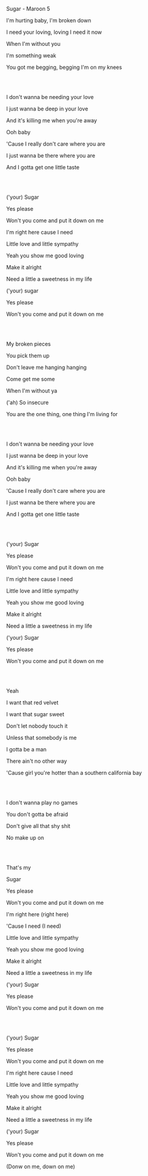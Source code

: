 Sugar - Maroon 5

I'm hurting baby, I'm broken down

I need your loving, loving I need it now

When I'm without you

I'm something weak

You got me begging, begging I'm on my knees

<br/><br/>

I don't wanna be needing your love

I just wanna be deep in your love

And it's killing me when you're away

Ooh baby

'Cause I really don't care where you are

I just wanna be there where you are

And I gotta get one little taste

<br/><br/>

('your) Sugar

Yes please

Won't you come and put it down on me

I'm right here cause I need

Little love and little sympathy

Yeah you show me good loving

Make it alright

Need a little a sweetness in my life

('your) sugar

Yes please

Won't you come and put it down on me

<br/><br/>

My broken pieces

You pick them up

Don't leave me hanging hanging

Come get me some

When I'm without ya

('ah) So insecure

You are the one thing, one thing I'm living for

<br/><br/>

I don't wanna be needing your love

I just wanna be deep in your love

And it's killing me when you're away

Ooh baby

'Cause I really don't care where you are

I just wanna be there where you are

And I gotta get one little taste

<br/><br/>

('your) Sugar

Yes please

Won't you come and put it down on me

I'm right here cause I need

Little love and little sympathy

Yeah you show me good loving

Make it alright

Need a little a sweetness in my life

('your) Sugar

Yes please

Won't you come and put it down on me

<br/><br/>

Yeah

I want that red velvet

I want that sugar sweet

Don't let nobody touch it

Unless that somebody is me

I gotta be a man

There ain't no other way

'Cause girl you're hotter than a southern california bay

<br/><br/>

I don't wanna play no games

You don't gotta be afraid

Don't give all that shy shit

No make up on

<br/><br/>

That's my

Sugar

Yes please

Won't you come and put it down on me

I'm right here (right here)

'Cause I need (I need)

Little love and little sympathy

Yeah you show me good loving

Make it alright

Need a little a sweetness in my life

('your) Sugar

Yes please

Won't you come and put it down on me

<br/><br/>

('your) Sugar

Yes please

Won't you come and put it down on me

I'm right here cause I need

Little love and little sympathy

Yeah you show me good loving

Make it alright

Need a little a sweetness in my life

('your) Sugar

Yes please

Won't you come and put it down on me

(Donw on me, down on me)


